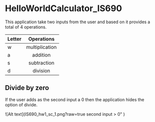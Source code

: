 # HelloWorldCalculator_IS690

This application take two inputs from the user and based on it provides a total of 4 operations.

| Letter  | Operations |
| ------------- |:-------------:|
| w      | multiplication     |
| a      | addition     |
| s      | subtraction     |
| d      | division   |


## Divide by zero
If the user adds as the second input a 0 then the application hides the option of divide.

![Alt text](IS690_hw1_sc_1.png?raw=true second input > 0" )
